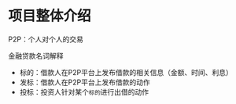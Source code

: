 # 项目整体介绍

P2P：个人对个人的交易

金融贷款名词解释
- 标的：借款人在P2P平台上发布借款的相关信息（金额、时间、利息）
- 发标：借款人在P2P平台上发布借款的动作
- 投标：投资人针对某个`标的`进行出借的动作

